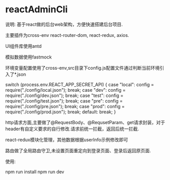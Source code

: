 # reactAdminCli
说明:
基于react做的后台web架构，方便快速搭建后台项目.

主要插件为cross-env react-router-dom, react-redux, axios.

UI组件库使用antd

模拟数据使用fastmock

环境变量配置使用了cross-env,src目录下config.js配置文件通过判断当前环境引入了*.json

switch (process.env.REACT_APP_SECRET_API) {
    case "local":
        config = require("./config/local.json");
        break;
    case "dev":
        config = require("./config/dev.json");
        break;
    case "test":
        config = require("./config/test.json");
        break;
    case "pre":
        config = require("./config/pre.json");
        break;
    case "prod":
        config = require("./config/prod.json");
        break;
    default:
        break;
}

http请求方面,主要做了@RequestBody、@RequsetParam、get请求封装，对于header有自定义要求的自行修改.请求前统一拦截，返回后统一拦截.

react-redux模块化管理，其他数据根据userInfo示例修改即可

路由做了全局路由守卫,未设置页面重定向到登录页面、登录后返回原页面.

使用:

npm run install
npm run dev


